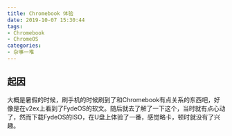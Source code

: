 ```yaml
---
title: Chromebook 体验
date: 2019-10-07 15:30:44
tags: 
- Chromebook
- ChromeOS
categories:
- 杂事一堆
---
```


## 起因

大概是暑假的时候，刷手机的时候刷到了和Chromebook有点关系的东西吧，好像是在v2ex上看到了FydeOS的软文。随后就去了解了一下这个，当时就有点心动了，然而下载FydeOS的ISO，在U盘上体验了一番，感觉略卡，顿时就没有了兴趣。
<!--stackedit_data:
eyJoaXN0b3J5IjpbNzkwMjE1MzQ2XX0=
-->
